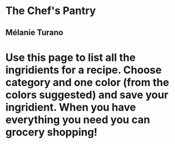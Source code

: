 # The Chef's Pantry

## Mélanie Turano

# Use this page to list all the ingridients for a recipe. Choose category and one color (from the colors suggested) and save your ingridient. When you have everything you need you can grocery shopping!